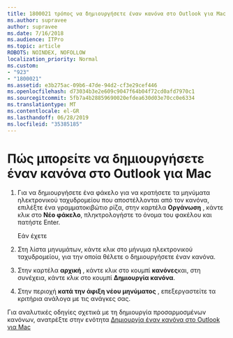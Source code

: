 ```yaml
---
title: 1800021 τρόπος να δημιουργήσετε έναν κανόνα στο Outlook για Mac
ms.author: supravee
author: supravee
ms.date: 7/16/2018
ms.audience: ITPro
ms.topic: article
ROBOTS: NOINDEX, NOFOLLOW
localization_priority: Normal
ms.custom:
- "923"
- "1800021"
ms.assetid: e3b275ac-09b6-47de-94d2-cf3e29cef446
ms.openlocfilehash: d73034b3e2e609c9047f64b04f72cd0afd7970c1
ms.sourcegitcommit: 5fb7a4b28859690020efdea630d03e70cc0e6334
ms.translationtype: MT
ms.contentlocale: el-GR
ms.lasthandoff: 06/28/2019
ms.locfileid: "35385185"
---
```

# <a name="how-to-create-a-rule-in-outlook-for-mac"></a>Πώς μπορείτε να δημιουργήσετε έναν κανόνα στο Outlook για Mac

1. Για να δημιουργήσετε ένα φάκελο για να κρατήσετε τα μηνύματα ηλεκτρονικού ταχυδρομείου που αποστέλλονται από τον κανόνα, επιλέξτε ένα γραμματοκιβώτιο ρίζα, στην καρτέλα **Οργάνωση** , κάντε κλικ στο **Νέο φάκελο**, πληκτρολογήστε το όνομα του φακέλου και πατήστε Enter.

    Εάν έχετε 

2. Στη λίστα μηνυμάτων, κάντε κλικ στο μήνυμα ηλεκτρονικού ταχυδρομείου, για την οποία θέλετε o δημιουργήσετε έναν κανόνα.

3. Στην καρτέλα **αρχική** , κάντε κλικ στο κουμπί **κανόνες**και, στη συνέχεια, κάντε κλικ στο κουμπί **Δημιουργία κανόνα**.

4. Στην περιοχή **κατά την άφιξη νέου μηνύματος** , επεξεργαστείτε τα κριτήρια ανάλογα με τις ανάγκες σας. 

Για αναλυτικές οδηγίες σχετικά με τη δημιουργία προσαρμοσμένων κανόνων, ανατρέξτε στην ενότητα [Δημιουργία έναν κανόνα στο Outlook για Mac](https://aka.ms/AA1uy0v)
  